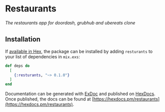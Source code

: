 # Restaurants

###### The restaurants app for doordash, grubhub and ubereats clone

## Installation

If [available in Hex](https://hex.pm/docs/publish), the package can be installed
by adding `resturants` to your list of dependencies in `mix.exs`:

```elixir
def deps do
  [
    {:resturants, "~> 0.1.0"}
  ]
end
```

Documentation can be generated with [ExDoc](https://github.com/elixir-lang/ex_doc)
and published on [HexDocs](https://hexdocs.pm). Once published, the docs can
be found at [https://hexdocs.pm/restaurants](https://hexdocs.pm/restaurants).


